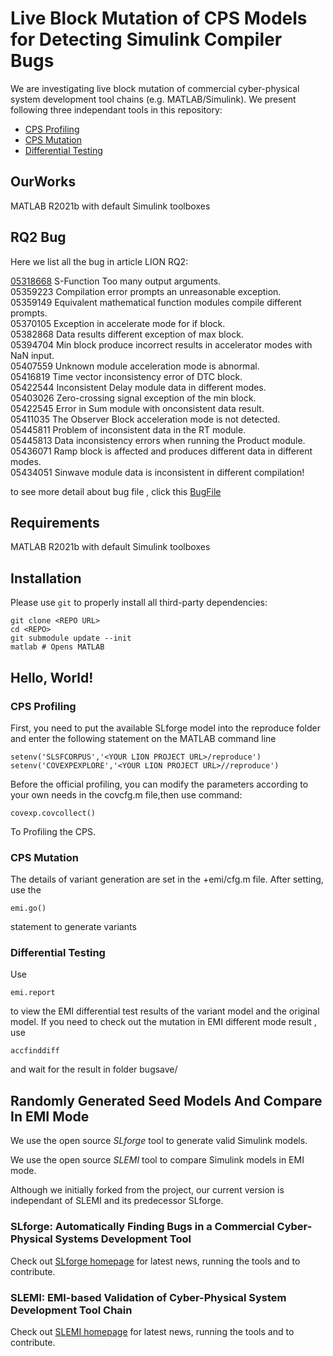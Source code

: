 # Live Block Mutation of CPS Models for Detecting Simulink Compiler Bugs

We are investigating live block mutation of commercial cyber-physical system development tool chains (e.g. MATLAB/Simulink). We present following three independant tools in this repository:

- [CPS Profiling](+covexp/)
- [CPS Mutation](NewMutator/)
- [Differential Testing](+difftest/)

## OurWorks

MATLAB R2021b with default Simulink toolboxes

## RQ2 Bug

Here we list all the bug in  article LION RQ2:

[05318668](BugFile/05318668)	S-Function Too many output arguments.</br>
05359223	Compilation error prompts an unreasonable exception.</br>
05359149	Equivalent mathematical function modules compile different prompts.</br>
05370105	Exception in accelerate mode for if block.</br>
05382868	Data results different exception of max block.</br>
05394704	Min block produce incorrect results in accelerator modes with NaN input.</br>
05407559	Unknown module acceleration mode is abnormal.</br>
05416819	Time vector inconsistency error of DTC block.</br>
05422544	Inconsistent Delay module data in different modes.</br>
05403026	Zero-crossing signal exception of the min block.</br>
05422545	Error in Sum module with onconsistent data result.</br>
05411035	The Observer Block acceleration mode is not detected.</br>
05445811	Problem of inconsistent data in the RT module.</br>
05445813	Data inconsistency errors when running the Product module.</br>
05436071	Ramp block is affected and produces different data in different modes.</br>
05434051	Sinwave module data is inconsistent in different compilation!</br>

to see more detail about bug file , click this [BugFile](BugFile/)

## Requirements

MATLAB R2021b with default Simulink toolboxes

## Installation

Please use `git` to properly install all third-party dependencies:

    git clone <REPO URL>
    cd <REPO>
    git submodule update --init
    matlab # Opens MATLAB

## Hello, World!
### CPS Profiling  
First, you need to put the available SLforge model into the reproduce folder and enter the following statement on the MATLAB command line   

    setenv('SLSFCORPUS','<YOUR LION PROJECT URL>/reproduce')
    setenv('COVEXPEXPLORE','<YOUR LION PROJECT URL>//reproduce')   
    
Before the official profiling, you can modify the parameters according to your own needs in the covcfg.m file,then use command:   

    covexp.covcollect()

To Profiling the CPS.
### CPS Mutation 
The details of variant generation are set in the +emi/cfg.m file. After setting, use the

    emi.go() 
    
statement to generate variants
### Differential Testing 
Use

    emi.report 
    
to view the EMI differential test results of the variant model and the original model.
If you need to check out the mutation in EMI different mode result , use

    accfinddiff
    
and wait for the result in folder bugsave/
## Randomly Generated Seed Models And Compare In EMI Mode

We use the open source *SLforge* tool to generate valid Simulink models. 

We use the open source *SLEMI* tool to compare Simulink models in EMI mode. 

Although we initially forked from the project, our current version is independant of SLEMI and its predecessor SLforge.

### SLforge: Automatically Finding Bugs in a Commercial Cyber-Physical Systems Development Tool

Check out [SLforge homepage](https://github.com/verivital/slsf_randgen/wiki) for latest news, running the tools and to contribute.

### SLEMI: EMI-based Validation of Cyber-Physical System Development Tool Chain

Check out [SLEMI homepage](https://github.com/shafiul/slemi/wiki) for latest news, running the tools and to contribute.



